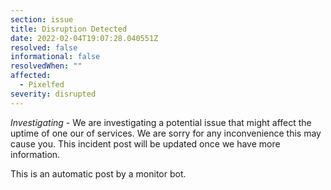```yaml
---
section: issue
title: Disruption Detected
date: 2022-02-04T19:07:28.040551Z
resolved: false
informational: false
resolvedWhen: ""
affected:
  - Pixelfed
severity: disrupted
---
```

*Investigating* - We are investigating a potential issue that might affect the uptime of one our of services. We are sorry for any inconvenience this may cause you. This incident post will be updated once we have more information.

This is an automatic post by a monitor bot.
        